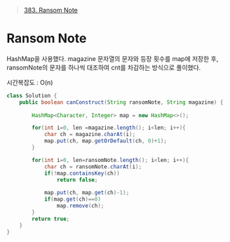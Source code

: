 > [383. Ransom Note](https://leetcode.com/problems/ransom-note/description/?envType=problem-list-v2&envId=rab78cw1)

# Ransom Note
HashMap을 사용했다.
magazine 문자열의 문자와 등장 횟수를 map에 저장한 후, ransomNote의 문자를 하나씩 대조하여 cnt를 차감하는 방식으로 풀이했다.

시간복잡도 : O(n)

```java
class Solution {
    public boolean canConstruct(String ransomNote, String magazine) {
        
        HashMap<Character, Integer> map = new HashMap<>();

        for(int i=0, len =magazine.length(); i<len; i++){
            char ch = magazine.charAt(i);
            map.put(ch, map.getOrDefault(ch, 0)+1);
        }

        for(int i=0, len=ransomNote.length(); i<len; i++){
            char ch = ransomNote.charAt(i);
            if(!map.containsKey(ch))
                return false;
            
            map.put(ch, map.get(ch)-1);
            if(map.get(ch)==0)
                map.remove(ch);
        }
        return true;
    }
}
```
